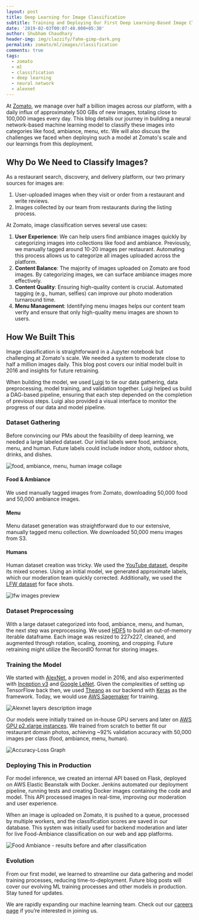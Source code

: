 ```yaml
---
layout: post
title: Deep Learning for Image Classification
subtitle: Training and Deploying Our First Deep Learning-Based Image Classifier
date: '2019-02-03T00:07:40.000+05:30'
author: Shubham Chaudhary
header-img: img/clazzify/fahm-gimp-dark.png
permalink: zomato/ml/images/classification
comments: true
tags:
  - zomato
  - ml
  - classification
  - deep learning
  - neural network
  - alexnet
---
```


At [Zomato][zomato-homepage], we manage over half a billion images across our platform, with a daily influx of approximately 500 GBs of new images, totaling close to 100,000 images every day. This blog details our journey in building a neural network-based machine learning model to classify these images into categories like food, ambiance, menu, etc. We will also discuss the challenges we faced when deploying such a model at Zomato's scale and our learnings from this deployment.

## Why Do We Need to Classify Images?

As a restaurant search, discovery, and delivery platform, our two primary sources for images are:

1. User-uploaded images when they visit or order from a restaurant and write reviews.
2. Images collected by our team from restaurants during the listing process.

At Zomato, image classification serves several use cases:

1. **User Experience**: We can help users find ambiance images quickly by categorizing images into collections like food and ambiance. Previously, we manually tagged around 10-20 images per restaurant. Automating this process allows us to categorize all images uploaded across the platform.
2. **Content Balance**: The majority of images uploaded on Zomato are food images. By categorizing images, we can surface ambiance images more effectively.
3. **Content Quality**: Ensuring high-quality content is crucial. Automated tagging (e.g., human, selfies) can improve our photo moderation turnaround time.
4. **Menu Management**: Identifying menu images helps our content team verify and ensure that only high-quality menu images are shown to users.

## How We Built This

Image classification is straightforward in a Jupyter notebook but challenging at Zomato's scale. We needed a system to moderate close to half a million images daily. This blog post covers our initial model built in 2016 and insights for future retraining.

When building the model, we used [Luigi][luigi-home] to tie our data gathering, data preprocessing, model training, and validation together. Luigi helped us build a DAG-based pipeline, ensuring that each step depended on the completion of previous steps. Luigi also provided a visual interface to monitor the progress of our data and model pipeline.

### Dataset Gathering

Before convincing our PMs about the feasibility of deep learning, we needed a large labeled dataset. Our initial labels were food, ambiance, menu, and human. Future labels could include indoor shots, outdoor shots, drinks, and dishes.

![food, ambiance, menu, human image collage][fahm-collage]

#### Food & Ambiance

We used manually tagged images from Zomato, downloading 50,000 food and 50,000 ambiance images.

#### Menu

Menu dataset generation was straightforward due to our extensive, manually tagged menu collection. We downloaded 50,000 menu images from S3.

#### Humans

Human dataset creation was tricky. We used the [YouTube dataset][youtube-dataset], despite its mixed scenes. Using an initial model, we generated approximate labels, which our moderation team quickly corrected. Additionally, we used the [LFW dataset][lfw-dataset] for face shots.

![lfw images preview][lfw-images-preview]

### Dataset Preprocessing

With a large dataset categorized into food, ambiance, menu, and human, the next step was preprocessing. We used [HDF5][h5py-home] to build an out-of-memory iterable dataframe. Each image was resized to 227x227, cleaned, and augmented through rotation, scaling, zooming, and cropping. Future retraining might utilize the RecordIO format for storing images.

### Training the Model

We started with [AlexNet][alexnet-paper], a proven model in 2016, and also experimented with [Inception v3][inception-v3-paper] and [Google LeNet][goog-lenet-paper]. Given the complexities of setting up TensorFlow back then, we used [Theano][theano] as our backend with [Keras][keras] as the framework. Today, we would use [AWS Sagemaker][aws-sagemaker] for training.

![Alexnet layers description image][alexnet-layers-image]

Our models were initially trained on in-house GPU servers and later on [AWS GPU p2.xlarge instances][aws-gpu-instances]. We trained from scratch to better fit our restaurant domain photos, achieving ~92% validation accuracy with 50,000 images per class (food, ambiance, menu, human).

![Accuracy-Loss Graph][clazzify-accuracy-loss-graph]

### Deploying This in Production

For model inference, we created an internal API based on Flask, deployed on AWS Elastic Beanstalk with Docker. Jenkins automated our deployment pipeline, running tests and creating Docker images containing the code and model. This API processed images in real-time, improving our moderation and user experience.

When an image is uploaded on Zomato, it is pushed to a queue, processed by multiple workers, and the classification scores are saved in our database. This system was initially used for backend moderation and later for live Food-Ambiance classification on our web and app platforms.

![Food Ambiance - results before and after classification][food-ambiance-web-gimp]

### Evolution

From our first model, we learned to streamline our data gathering and model training processes, reducing time-to-deployment. Future blog posts will cover our evolving ML training processes and other models in production. Stay tuned for updates.

We are rapidly expanding our machine learning team. Check out our [careers page][zomato-careers-page] if you’re interested in joining us.

[food-ambiance-web]: {{site.baseurl}}/img/clazzify/food-ambiance.png
[food-ambiance-web-gimp]: {{site.baseurl}}/img/clazzify/food-ambiance-in-product.png
[project-deep-announcement]: https://twitter.com/ylogx/status/844817269297311744
[confusing-youtube-human-image]: {{site.baseurl}}/img/clazzify/human_in_action_1.jpg
[lfw-images-preview]: {{site.baseurl}}/img/clazzify/lfw_six_face_panels.jpg
[youtube-dataset]: http://www.cs.ucf.edu/~liujg/YouTube_Action_dataset.html
[lfw-dataset]: http://vis-www.cs.umass.edu/lfw/
[zomato-homepage]: https://www.zomato.com
[h5py-home]: https://www.h5py.org/
[h5py-git]: https://github.com/h5py/h5py
[h5py-docs]: http://docs.h5py.org/en/stable/quick.html
[hdf]: https://en.wikipedia.org/wiki/Hierarchical_Data_Format
[luigi-home]: https://github.com/spotify/luigi
[alexnet-paper]: https://papers.nips.cc/paper/4824-imagenet-classification-with-deep-convolutional-neural-networks.pdf
[inception-v3-paper]: https://arxiv.org/pdf/1512.00567.pdf
[goog-lenet-paper]: https://www.cs.unc.edu/~wliu/papers/GoogLeNet.pdf
[alexnet-implementation]: https://github.com/Zomato/convnets-keras
[alexnet-layers-image]: {{site.baseurl}}/img/clazzify/alexnet-layers.png
[keras]: https://keras.io/
[theano]: https://github.com/Theano/Theano
[aws-gpu-instances]: https://aws.amazon.com/ec2/instance-types/#Accelerated_Computing
[aws-sagemaker]: https://aws.amazon.com/sagemaker/
[clazzify-accuracy-loss-graph]: {{site.baseurl}}/img/clazzify/accuracy-loss-graph.png
[zomato-careers-page]: https://www.zomato.com/careers
[fahm-collage]: {{site.baseurl}}/img/clazzify/fahm-collage.png
